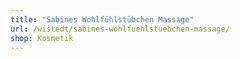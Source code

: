 ```yaml
---
title: "Sabines Wohlfühlstübchen Massage"
url: /wistedt/sabines-wohlfuehlstuebchen-massage/
shop: Kosmetik
---
```

